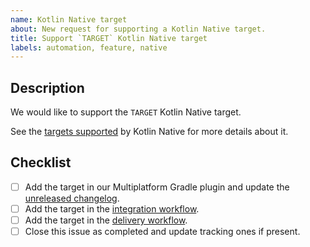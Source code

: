 ```yaml
---
name: Kotlin Native target
about: New request for supporting a Kotlin Native target.
title: Support `TARGET` Kotlin Native target
labels: automation, feature, native
---
```


## Description

We would like to support the `TARGET` Kotlin Native target.

See the [targets supported] by Kotlin Native for more details about it.

[targets supported]: https://kotlinlang.org/docs/native-target-support.html

<!-- Uncomment this section if your issue depends on another one.
## Dependencies

This issue is blocked by the following ones:
- [ ] #ITEM
-->

## Checklist

- [ ] Add the target in our Multiplatform Gradle plugin and update the [unreleased changelog].
- [ ] Add the target in the [integration workflow].
- [ ] Add the target in the [delivery workflow].
- [ ] Close this issue as completed and update tracking ones if present.

[delivery workflow]: https://github.com/kotools/types/actions/workflows/delivery.yml
[integration workflow]: https://github.com/kotools/types/actions/workflows/integration.yml
[unreleased changelog]: https://github.com/kotools/types/blob/main/CHANGELOG.md#unreleased
